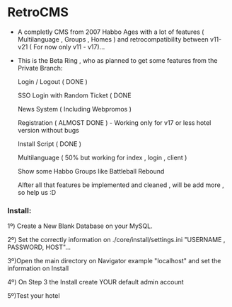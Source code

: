 # RetroCMS
- A completly CMS from 2007 Habbo Ages with a lot of features ( Multilanguage , Groups , Homes ) and retrocompatibility between v11-v21 ( For now only v11 - v17)...

+ This is the Beta Ring , who as planned to get some features from the Private Branch:

  Login / Logout ( DONE )

  SSO Login with Random Ticket ( DONE 

  News System ( Including Webpromos )

  Registration ( ALMOST DONE ) - Working only for v17 or less hotel version without bugs

  Install Script ( DONE )

  Multilanguage ( 50% but working for index , login , client )

  Show some Habbo Groups like Battleball Rebound

  Alfter all that features be implemented and cleaned , will be add more , so help us :D

### Install:

1º) Create a New Blank Database on your MySQL.

2º) Set the correctly information on ./core/install/settings.ini "USERNAME , PASSWORD, HOST"...

3º)Open the main directory on Navigator example "localhost" and set the information on Install

4º) On Step 3 the Install create YOUR default admin account

5º)Test your hotel

